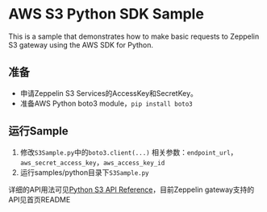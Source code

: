 # AWS S3 Python SDK Sample

This is a sample that demonstrates how to make basic requests to Zeppelin S3 gateway using the AWS SDK for Python.

## 准备

*   申请Zeppelin S3 Services的AccessKey和SecretKey。
*   准备AWS Python boto3 module，`pip install boto3`

## 运行Sample

1. 修改`S3Sample.py`中的`boto3.client(...)` 相关参数：`endpoint_url`，`aws_secret_access_key`，`aws_access_key_id`
2. 运行samples/python目录下`S3Sample.py`

详细的API用法可见[Python S3 API Reference](https://boto3.readthedocs.io/en/latest/reference/services/s3.html#client)，目前Zeppelin gateway支持的API见首页README